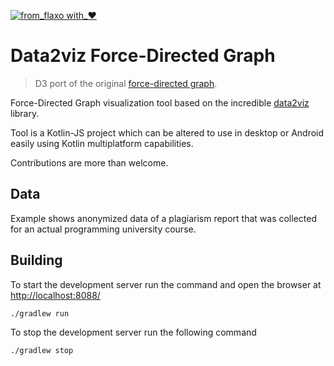 [![from_flaxo with_♥](https://img.shields.io/badge/from_flaxo-with_♥-blue.svg)](https://github.com/tcibinan/flaxo)

# Data2viz Force-Directed Graph

> D3 port of the original [force-directed graph](https://beta.observablehq.com/@mbostock/d3-force-directed-graph).

Force-Directed Graph visualization tool based on the incredible [data2viz](https://github.com/data2viz/data2viz) library.

Tool is a Kotlin-JS project which can be altered to use in desktop or Android easily 
using Kotlin multiplatform capabilities.

Contributions are more than welcome.

## Data

Example shows anonymized data of a plagiarism report that was collected for an actual programming university course.

## Building

To start the development server run the command and open the browser at [http://localhost:8088/](http://localhost:8088/)

```bash
./gradlew run
```

To stop the development server run the following command

```bash
./gradlew stop
```
